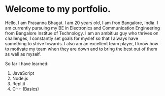 # Welcome to my portfolio.

Hello, I am Prasanna Bhagat. I am 20 years old, I am fron Bangalore, India. I am currently pursuing my BE in Electronics and Communication Engineering from Bangalore Institue of Technology. I am an ambitius guy who thrives on challenges, I constantly set goals for myslef so that I always have something to strive towards. I also am an excellent team player, I know how to motivate my team when they are down and to bring the best out of them as well as myself.


So far I have learned:
1. JavaScript 
2. Node.js
3. Repl.it
4. C++ (Basics)

